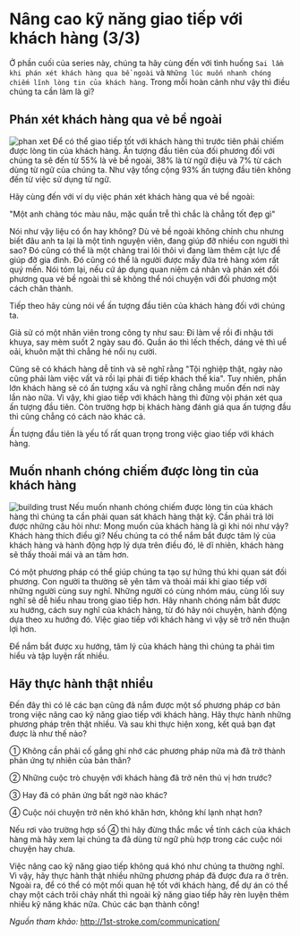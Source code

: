 # Nâng cao kỹ năng giao tiếp với khách hàng (3/3)
Ở phần cuối của series này, chúng ta hãy cùng đến với tình huống `Sai lầm khi phán xét khách hàng qua bề ngoài` và `Những lúc muốn nhanh chóng chiếm lĩnh lòng tin của khách hàng`. Trong mỗi hoàn cảnh như vậy thì điều chúng ta cần làm là gì?

## Phán xét khách hàng qua vẻ bề ngoài
![phan xet](https://github.com/nghiapham1013/study-report/blob/201809-study-report/phan%20xet.jpg)
Để có thể giao tiếp tốt với khách hàng thì trước tiên phải chiếm được lòng tin của khách hàng.
Ấn tượng đầu tiên của đối phương đối với chúng ta sẽ đến từ 55% là vẻ bề ngoài, 38% là từ ngữ điệu và 7% từ cách dùng từ ngữ của chúng ta. Như vậy tổng cộng 93% ấn tượng đầu tiên không đến từ việc sử dụng từ ngữ.

Hãy cùng đến với ví dụ việc phán xét khách hàng qua vẻ bề ngoài:

"Một anh chàng tóc màu nâu, mặc quần trễ thì chắc là chẳng tốt đẹp gì"

Nói như vậy liệu có ổn hay không? Dù vẻ bề ngoài không chỉnh chu nhưng biết đâu anh ta lại là một tình nguyện viên, đang giúp đỡ nhiều con người thì sao? Đó cũng có thể là một chàng trai lôi thôi vì đang làm thêm cật lực để giúp đỡ gia đình. Đó cũng có thể là người được mấy đứa trẻ hàng xóm rất quý mến.
Nói tóm lại, nếu cứ áp dụng quan niệm cá nhân và phán xét đối phương qua vẻ bề ngoài thì sẽ không thể nói chuyện với đối phương một cách chân thành.

Tiếp theo hãy cùng nói về ấn tượng đầu tiên của khách hàng đối với chúng ta.

Giả sử có một nhân viên trong công ty như sau: Đi làm về rồi đi nhậu tới khuya, say mèm suốt 2 ngày sau đó. Quần áo thì lếch thếch, dáng vẻ thì uể oải, khuôn mặt thì chẳng hé nổi nụ cười.

Cũng sẽ có khách hàng dễ tính và sẽ nghĩ rằng "Tội nghiệp thật, ngày nào cũng phải làm việc vất vả rồi lại phải đi tiếp khách thế kia". Tuy nhiên, phần lớn khách hàng sẽ có ấn tượng xấu và nghĩ rằng chẳng muốn đến nơi này lần nào nữa.
Vì vậy, khi giao tiếp với khách hàng thì đừng vội phán xét qua ấn tượng đầu tiên. Còn trường hợp bị khách hàng đánh giá qua ấn tượng đầu thì cũng chẳng có cách nào khác cả.

Ấn tượng đầu tiên là yếu tố rất quan trọng trong việc giao tiếp với khách hàng.

## Muốn nhanh chóng chiếm được lòng tin của khách hàng
![building trust](https://github.com/nghiapham1013/study-report/blob/201809-study-report/building%20trust.jpg)
Nếu muốn nhanh chóng chiếm được lòng tin của khách hàng thì chúng ta cần phải quan sát khách hàng thật kỹ.
Cần phải trả lời được những câu hỏi như: Mong muốn của khách hàng là gì khi nói như vậy? Khách hàng thích điều gì? Nếu chúng ta có thể nắm bắt được tâm lý của khách hàng và hành động hợp lý dựa trên điều đó, lẽ dĩ nhiên, khách hàng sẽ thấy thoải mái và an tâm hơn.

Có một phương pháp có thể giúp chúng ta tạo sự hứng thú khi quan sát đối phương.
Con người ta thường sẽ yên tâm và thoải mái khi giao tiếp với những người cùng suy nghĩ. Những người có cùng nhóm máu, cùng lối suy nghĩ sẽ dễ hiểu nhau trong giao tiếp hơn.
Hãy nhanh chóng nắm bắt được xu hướng, cách suy nghĩ của khách hàng, từ đó hãy nói chuyện, hành động dựa theo xu hướng đó. Việc giao tiếp với khách hàng vì vậy sẽ trở nên thuận lợi hơn.

Để nắm bắt được xu hướng, tâm lý của khách hàng thì chúng ta phải tìm hiểu và tập luyện rất nhiều.

## Hãy thực hành thật nhiều
Đến đây thì có lẽ các bạn cũng đã nắm được một số phương pháp cơ bản trong việc nâng cao kỹ năng giao tiếp với khách hàng.
Hãy thực hành những phương pháp trên thật nhiều. Và sau khi thực hiện xong, kết quả bạn đạt được là như thế nào?

① Không cần phải cố gắng ghi nhớ các phương pháp nữa mà đã trở thành phản ứng tự nhiên của bản thân?

② Những cuộc trò chuyện với khách hàng đã trở nên thú vị hơn trước?

③ Hay đã có phản ứng bất ngờ nào khác?

④ Cuộc nói chuyện trở nên khó khăn hơn, không khí lạnh nhạt hơn?

Nếu rơi vào trường hợp số ④ thì hãy đừng thắc mắc về tính cách của khách hàng mà hãy xem lại chúng ta đã dùng từ ngữ phù hợp trong các cuộc nói chuyện hay chưa.

Việc nâng cao kỹ năng giao tiếp không quá khó như chúng ta thường nghĩ. Vì vậy, hãy thực hành thật nhiều những phương pháp đã được đưa ra ở trên. Ngoài ra, để có thể có một mối quan hệ tốt với khách hàng, để dự án có thể chạy một cách trôi chảy nhất thì ngoài kỹ năng giao tiếp hãy rèn luyện thêm nhiều kỹ năng khác nữa.
Chúc các bạn thành công!

*Nguồn tham khảo:*
http://1st-stroke.com/communication/
